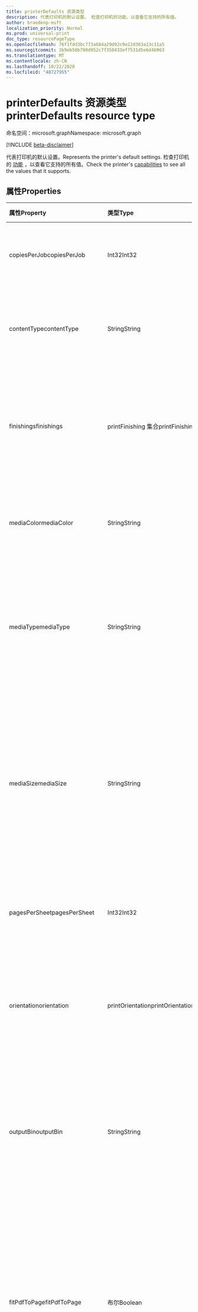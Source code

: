 ```yaml
---
title: printerDefaults 资源类型
description: 代表打印机的默认设置。 检查打印机的功能，以查看它支持的所有值。
author: braedenp-msft
localization_priority: Normal
ms.prod: universal-print
doc_type: resourcePageType
ms.openlocfilehash: 76f1fdd3bc773a684a29d92c9e22d363a13c11a5
ms.sourcegitcommit: 3b9eb50b790d952c7f350433ef7531d5e6d4b963
ms.translationtype: MT
ms.contentlocale: zh-CN
ms.lasthandoff: 10/22/2020
ms.locfileid: "48727955"
---
```

# <a name="printerdefaults-resource-type"></a><span data-ttu-id="6002a-104">printerDefaults 资源类型</span><span class="sxs-lookup"><span data-stu-id="6002a-104">printerDefaults resource type</span></span>

<span data-ttu-id="6002a-105">命名空间：microsoft.graph</span><span class="sxs-lookup"><span data-stu-id="6002a-105">Namespace: microsoft.graph</span></span>

[!INCLUDE [beta-disclaimer](../../includes/beta-disclaimer.md)]

<span data-ttu-id="6002a-106">代表打印机的默认设置。</span><span class="sxs-lookup"><span data-stu-id="6002a-106">Represents the printer's default settings.</span></span> <span data-ttu-id="6002a-107">检查打印机的 [功能](printercapabilities.md) ，以查看它支持的所有值。</span><span class="sxs-lookup"><span data-stu-id="6002a-107">Check the printer's [capabilities](printercapabilities.md) to see all the values that it supports.</span></span>

## <a name="properties"></a><span data-ttu-id="6002a-108">属性</span><span class="sxs-lookup"><span data-stu-id="6002a-108">Properties</span></span>
| <span data-ttu-id="6002a-109">属性</span><span class="sxs-lookup"><span data-stu-id="6002a-109">Property</span></span>     | <span data-ttu-id="6002a-110">类型</span><span class="sxs-lookup"><span data-stu-id="6002a-110">Type</span></span>        | <span data-ttu-id="6002a-111">说明</span><span class="sxs-lookup"><span data-stu-id="6002a-111">Description</span></span> |
|:-------------|:------------|:------------|
|<span data-ttu-id="6002a-112">copiesPerJob</span><span class="sxs-lookup"><span data-stu-id="6002a-112">copiesPerJob</span></span>|<span data-ttu-id="6002a-113">Int32</span><span class="sxs-lookup"><span data-stu-id="6002a-113">Int32</span></span>|<span data-ttu-id="6002a-114">每个作业打印的默认副本数。</span><span class="sxs-lookup"><span data-stu-id="6002a-114">The default number of copies printed per job.</span></span>|
|<span data-ttu-id="6002a-115">contentType</span><span class="sxs-lookup"><span data-stu-id="6002a-115">contentType</span></span>|<span data-ttu-id="6002a-116">String</span><span class="sxs-lookup"><span data-stu-id="6002a-116">String</span></span>|<span data-ttu-id="6002a-117">处理文档时要使用的默认内容 (MIME) 类型。</span><span class="sxs-lookup"><span data-stu-id="6002a-117">The default content (MIME) type to use when processing documents.</span></span>|
|<span data-ttu-id="6002a-118">finishings</span><span class="sxs-lookup"><span data-stu-id="6002a-118">finishings</span></span>|<span data-ttu-id="6002a-119">printFinishing 集合</span><span class="sxs-lookup"><span data-stu-id="6002a-119">printFinishing collection</span></span>|<span data-ttu-id="6002a-120">要应用于打印作业的默认 finishings 集。</span><span class="sxs-lookup"><span data-stu-id="6002a-120">The default set of finishings to apply to print jobs.</span></span> <span data-ttu-id="6002a-121">有效值如下表所述。</span><span class="sxs-lookup"><span data-stu-id="6002a-121">Valid values are described in the following table.</span></span>|
|<span data-ttu-id="6002a-122">mediaColor</span><span class="sxs-lookup"><span data-stu-id="6002a-122">mediaColor</span></span>|<span data-ttu-id="6002a-123">String</span><span class="sxs-lookup"><span data-stu-id="6002a-123">String</span></span>|<span data-ttu-id="6002a-124">默认媒体 (如打印文档的纸张) 颜色。</span><span class="sxs-lookup"><span data-stu-id="6002a-124">The default media (such as paper) color to print the document on.</span></span>
|<span data-ttu-id="6002a-125">mediaType</span><span class="sxs-lookup"><span data-stu-id="6002a-125">mediaType</span></span>|<span data-ttu-id="6002a-126">String</span><span class="sxs-lookup"><span data-stu-id="6002a-126">String</span></span>|<span data-ttu-id="6002a-127">默认媒体 (（如纸张) 类型）打印文档。</span><span class="sxs-lookup"><span data-stu-id="6002a-127">The default media (such as paper) type to print the document on.</span></span> <span data-ttu-id="6002a-128">有效值如下表所述。</span><span class="sxs-lookup"><span data-stu-id="6002a-128">Valid values are described in the following table.</span></span>|
|<span data-ttu-id="6002a-129">mediaSize</span><span class="sxs-lookup"><span data-stu-id="6002a-129">mediaSize</span></span>|<span data-ttu-id="6002a-130">String</span><span class="sxs-lookup"><span data-stu-id="6002a-130">String</span></span>|<span data-ttu-id="6002a-131">要使用的默认媒体大小。</span><span class="sxs-lookup"><span data-stu-id="6002a-131">The default media size to use.</span></span> <span data-ttu-id="6002a-132">支持 ISO 和 ANSI 媒体大小的标准大小名称，以及关联打印机支持的任何自定义大小。</span><span class="sxs-lookup"><span data-stu-id="6002a-132">Supports standard size names for ISO and ANSI media sizes, along with any custom sizes supported by the associated printer.</span></span>
|<span data-ttu-id="6002a-133">pagesPerSheet</span><span class="sxs-lookup"><span data-stu-id="6002a-133">pagesPerSheet</span></span>|<span data-ttu-id="6002a-134">Int32</span><span class="sxs-lookup"><span data-stu-id="6002a-134">Int32</span></span>|<span data-ttu-id="6002a-135">每张纸上要打印的文档页面的默认数量。</span><span class="sxs-lookup"><span data-stu-id="6002a-135">The default number of document pages to print on each sheet.</span></span>
|<span data-ttu-id="6002a-136">orientation</span><span class="sxs-lookup"><span data-stu-id="6002a-136">orientation</span></span>|<span data-ttu-id="6002a-137">printOrientation</span><span class="sxs-lookup"><span data-stu-id="6002a-137">printOrientation</span></span>|<span data-ttu-id="6002a-138">打印文档时使用的默认方向。</span><span class="sxs-lookup"><span data-stu-id="6002a-138">The default orientation to use when printing the document.</span></span> <span data-ttu-id="6002a-139">有效值如下表所述。</span><span class="sxs-lookup"><span data-stu-id="6002a-139">Valid values are described in the following table.</span></span>|
|<span data-ttu-id="6002a-140">outputBin</span><span class="sxs-lookup"><span data-stu-id="6002a-140">outputBin</span></span>|<span data-ttu-id="6002a-141">String</span><span class="sxs-lookup"><span data-stu-id="6002a-141">String</span></span>|<span data-ttu-id="6002a-142">要放置的默认输出纸盒已完成打印。</span><span class="sxs-lookup"><span data-stu-id="6002a-142">The default output bin to place completed prints into.</span></span> <span data-ttu-id="6002a-143">请参阅打印机的 [功能](printercapabilities.md) ，获取受支持的输出箱列表。</span><span class="sxs-lookup"><span data-stu-id="6002a-143">See the printer's [capabilities](printercapabilities.md) for a list of supported output bins.</span></span>|
|<span data-ttu-id="6002a-144">fitPdfToPage</span><span class="sxs-lookup"><span data-stu-id="6002a-144">fitPdfToPage</span></span>|<span data-ttu-id="6002a-145">布尔</span><span class="sxs-lookup"><span data-stu-id="6002a-145">Boolean</span></span>|<span data-ttu-id="6002a-146">默认的 fitPdfToPage 设置。</span><span class="sxs-lookup"><span data-stu-id="6002a-146">The default fitPdfToPage setting.</span></span> <span data-ttu-id="6002a-147">如果为 True，则将 PDF 文档的每个页面放置到一个物理纸上;假以让打印机决定如何布置印象。</span><span class="sxs-lookup"><span data-stu-id="6002a-147">True to fit each page of a PDF document to a physical sheet of media; false to let the printer decide how to lay out impressions.</span></span>|
|<span data-ttu-id="6002a-148">multipageLayout</span><span class="sxs-lookup"><span data-stu-id="6002a-148">multipageLayout</span></span>|<span data-ttu-id="6002a-149">printMultipageLayout</span><span class="sxs-lookup"><span data-stu-id="6002a-149">printMultipageLayout</span></span>|<span data-ttu-id="6002a-150">每个工作表打印多个页面时对页面进行布局的默认方向。</span><span class="sxs-lookup"><span data-stu-id="6002a-150">The default direction to lay out pages when multiple pages are being printed per sheet.</span></span> <span data-ttu-id="6002a-151">有效值如下表所述。</span><span class="sxs-lookup"><span data-stu-id="6002a-151">Valid values are described in the following table.</span></span>|
|<span data-ttu-id="6002a-152">colorMode</span><span class="sxs-lookup"><span data-stu-id="6002a-152">colorMode</span></span>|<span data-ttu-id="6002a-153">printColorMode</span><span class="sxs-lookup"><span data-stu-id="6002a-153">printColorMode</span></span>|<span data-ttu-id="6002a-154">打印文档时使用的默认颜色模式。</span><span class="sxs-lookup"><span data-stu-id="6002a-154">The default color mode to use when printing the document.</span></span> <span data-ttu-id="6002a-155">有效值如下表所述。</span><span class="sxs-lookup"><span data-stu-id="6002a-155">Valid values are described in the following table.</span></span>|
|<span data-ttu-id="6002a-156">品质</span><span class="sxs-lookup"><span data-stu-id="6002a-156">quality</span></span>|<span data-ttu-id="6002a-157">printQuality</span><span class="sxs-lookup"><span data-stu-id="6002a-157">printQuality</span></span>|<span data-ttu-id="6002a-158">打印文档时使用的默认质量。</span><span class="sxs-lookup"><span data-stu-id="6002a-158">The default quality to use when printing the document.</span></span> <span data-ttu-id="6002a-159">有效值如下表所述。</span><span class="sxs-lookup"><span data-stu-id="6002a-159">Valid values are described in the following table.</span></span>|
|<span data-ttu-id="6002a-160">duplexMode</span><span class="sxs-lookup"><span data-stu-id="6002a-160">duplexMode</span></span>|<span data-ttu-id="6002a-161">printDuplexMode</span><span class="sxs-lookup"><span data-stu-id="6002a-161">printDuplexMode</span></span>|<span data-ttu-id="6002a-162">打印文档时使用的默认双面打印 (双面) 配置。</span><span class="sxs-lookup"><span data-stu-id="6002a-162">The default duplex (double-sided) configuration to use when printing a document.</span></span> <span data-ttu-id="6002a-163">有效值如下表所述。</span><span class="sxs-lookup"><span data-stu-id="6002a-163">Valid values are described in the following table.</span></span>|
|<span data-ttu-id="6002a-164">dpi</span><span class="sxs-lookup"><span data-stu-id="6002a-164">dpi</span></span>|<span data-ttu-id="6002a-165">Int32</span><span class="sxs-lookup"><span data-stu-id="6002a-165">Int32</span></span>|<span data-ttu-id="6002a-166">打印作业时使用的默认分辨率（以 DPI 为单位）。</span><span class="sxs-lookup"><span data-stu-id="6002a-166">The default resolution in DPI to use when printing the job.</span></span>|
|<span data-ttu-id="6002a-167">scaling</span><span class="sxs-lookup"><span data-stu-id="6002a-167">scaling</span></span>|<span data-ttu-id="6002a-168">printScaling</span><span class="sxs-lookup"><span data-stu-id="6002a-168">printScaling</span></span>|<span data-ttu-id="6002a-169">指定打印机如何缩放文档数据以与请求的媒体相匹配。</span><span class="sxs-lookup"><span data-stu-id="6002a-169">Specifies how the printer scales the document data to fit the requested media.</span></span> <span data-ttu-id="6002a-170">有效值如下表所述。</span><span class="sxs-lookup"><span data-stu-id="6002a-170">Valid values are described in the following table.</span></span>|

### <a name="printmultipagelayout-values"></a><span data-ttu-id="6002a-171">printMultipageLayout 值</span><span class="sxs-lookup"><span data-stu-id="6002a-171">printMultipageLayout values</span></span>

|<span data-ttu-id="6002a-172">成员</span><span class="sxs-lookup"><span data-stu-id="6002a-172">Member</span></span>|<span data-ttu-id="6002a-173">值</span><span class="sxs-lookup"><span data-stu-id="6002a-173">Value</span></span>|<span data-ttu-id="6002a-174">说明</span><span class="sxs-lookup"><span data-stu-id="6002a-174">Description</span></span>|
|:---|:---|:---|
|<span data-ttu-id="6002a-175">clockwiseFromTopLeft</span><span class="sxs-lookup"><span data-stu-id="6002a-175">clockwiseFromTopLeft</span></span>|<span data-ttu-id="6002a-176">0</span><span class="sxs-lookup"><span data-stu-id="6002a-176">0</span></span>|<span data-ttu-id="6002a-177">从左上角开始沿顺时针方向的网格排列页面。</span><span class="sxs-lookup"><span data-stu-id="6002a-177">Arrange the pages in a clockwise grid starting in the top left.</span></span>|
|<span data-ttu-id="6002a-178">counterClockwiseFromTopLeft</span><span class="sxs-lookup"><span data-stu-id="6002a-178">counterClockwiseFromTopLeft</span></span>|<span data-ttu-id="6002a-179">1</span><span class="sxs-lookup"><span data-stu-id="6002a-179">1</span></span>|<span data-ttu-id="6002a-180">在从左上角开始的逆时针网格中排列页面。</span><span class="sxs-lookup"><span data-stu-id="6002a-180">Arrange the pages in a counterclockwise grid starting in the top left.</span></span>|
|<span data-ttu-id="6002a-181">counterClockwiseFromTopRight</span><span class="sxs-lookup"><span data-stu-id="6002a-181">counterClockwiseFromTopRight</span></span>|<span data-ttu-id="6002a-182">双面</span><span class="sxs-lookup"><span data-stu-id="6002a-182">2</span></span>|<span data-ttu-id="6002a-183">从右上部开始以逆时针网格线排列页面。</span><span class="sxs-lookup"><span data-stu-id="6002a-183">Arrange the pages in a counterclockwise grid starting in the top right.</span></span>|
|<span data-ttu-id="6002a-184">clockwiseFromTopRight</span><span class="sxs-lookup"><span data-stu-id="6002a-184">clockwiseFromTopRight</span></span>|<span data-ttu-id="6002a-185">第三章</span><span class="sxs-lookup"><span data-stu-id="6002a-185">3</span></span>|<span data-ttu-id="6002a-186">从右上部开始沿顺时针网格排列页面。</span><span class="sxs-lookup"><span data-stu-id="6002a-186">Arrange the pages in a clockwise grid starting in the top right.</span></span>|
|<span data-ttu-id="6002a-187">counterClockwiseFromBottomLeft</span><span class="sxs-lookup"><span data-stu-id="6002a-187">counterClockwiseFromBottomLeft</span></span>|<span data-ttu-id="6002a-188">4 </span><span class="sxs-lookup"><span data-stu-id="6002a-188">4</span></span>|<span data-ttu-id="6002a-189">从左下角开始以逆时针网格线排列页面。</span><span class="sxs-lookup"><span data-stu-id="6002a-189">Arrange the pages in a counterclockwise grid starting in the bottom left.</span></span>|
|<span data-ttu-id="6002a-190">clockwiseFromBottomLeft</span><span class="sxs-lookup"><span data-stu-id="6002a-190">clockwiseFromBottomLeft</span></span>|<span data-ttu-id="6002a-191">5 </span><span class="sxs-lookup"><span data-stu-id="6002a-191">5</span></span>|<span data-ttu-id="6002a-192">从左下角开始沿顺时针方向的网格排列页面。</span><span class="sxs-lookup"><span data-stu-id="6002a-192">Arrange the pages in a clockwise grid starting in the bottom left.</span></span>|
|<span data-ttu-id="6002a-193">counterClockwiseFromBottomRight</span><span class="sxs-lookup"><span data-stu-id="6002a-193">counterClockwiseFromBottomRight</span></span>|<span data-ttu-id="6002a-194">6 </span><span class="sxs-lookup"><span data-stu-id="6002a-194">6</span></span>|<span data-ttu-id="6002a-195">从右下角开始以逆时针网格线排列页面。</span><span class="sxs-lookup"><span data-stu-id="6002a-195">Arrange the pages in a counterclockwise grid starting in the bottom right.</span></span>|
|<span data-ttu-id="6002a-196">clockwiseFromBottomRight</span><span class="sxs-lookup"><span data-stu-id="6002a-196">clockwiseFromBottomRight</span></span>|<span data-ttu-id="6002a-197">7 </span><span class="sxs-lookup"><span data-stu-id="6002a-197">7</span></span>|<span data-ttu-id="6002a-198">从右下角开始沿顺时针方向的网格排列页面。</span><span class="sxs-lookup"><span data-stu-id="6002a-198">Arrange the pages in a clockwise grid starting in the bottom right.</span></span>|

### <a name="printduplexmode-values"></a><span data-ttu-id="6002a-199">printDuplexMode 值</span><span class="sxs-lookup"><span data-stu-id="6002a-199">printDuplexMode values</span></span>

|<span data-ttu-id="6002a-200">成员</span><span class="sxs-lookup"><span data-stu-id="6002a-200">Member</span></span>|<span data-ttu-id="6002a-201">值</span><span class="sxs-lookup"><span data-stu-id="6002a-201">Value</span></span>|<span data-ttu-id="6002a-202">说明</span><span class="sxs-lookup"><span data-stu-id="6002a-202">Description</span></span>|
|:---|:---|:---|
|<span data-ttu-id="6002a-203">flipOnLongEdge</span><span class="sxs-lookup"><span data-stu-id="6002a-203">flipOnLongEdge</span></span>|<span data-ttu-id="6002a-204">0</span><span class="sxs-lookup"><span data-stu-id="6002a-204">0</span></span>|<span data-ttu-id="6002a-205">打印机将双面打印，并且将沿长边翻转文档。</span><span class="sxs-lookup"><span data-stu-id="6002a-205">The printer will print double-sided, and will flip documents along the long edge.</span></span>|
|<span data-ttu-id="6002a-206">flipOnShortEdge</span><span class="sxs-lookup"><span data-stu-id="6002a-206">flipOnShortEdge</span></span>|<span data-ttu-id="6002a-207">1</span><span class="sxs-lookup"><span data-stu-id="6002a-207">1</span></span>|<span data-ttu-id="6002a-208">打印机将双面打印，并且将沿短边翻转文档。</span><span class="sxs-lookup"><span data-stu-id="6002a-208">The printer will print double-sided, and will flip documents along the short edge.</span></span>|
|<span data-ttu-id="6002a-209">oneSided</span><span class="sxs-lookup"><span data-stu-id="6002a-209">oneSided</span></span>|<span data-ttu-id="6002a-210">双面</span><span class="sxs-lookup"><span data-stu-id="6002a-210">2</span></span>|<span data-ttu-id="6002a-211">打印机将单面打印。</span><span class="sxs-lookup"><span data-stu-id="6002a-211">The printer will print single-sided.</span></span>|

### <a name="printfinishing-values"></a><span data-ttu-id="6002a-212">printFinishing 值</span><span class="sxs-lookup"><span data-stu-id="6002a-212">printFinishing values</span></span>

|<span data-ttu-id="6002a-213">成员</span><span class="sxs-lookup"><span data-stu-id="6002a-213">Member</span></span>|<span data-ttu-id="6002a-214">值</span><span class="sxs-lookup"><span data-stu-id="6002a-214">Value</span></span>|<span data-ttu-id="6002a-215">说明</span><span class="sxs-lookup"><span data-stu-id="6002a-215">Description</span></span>|
|:---|:---|:---|
|<span data-ttu-id="6002a-216">无</span><span class="sxs-lookup"><span data-stu-id="6002a-216">none</span></span>|<span data-ttu-id="6002a-217">第三章</span><span class="sxs-lookup"><span data-stu-id="6002a-217">3</span></span>|<span data-ttu-id="6002a-218">无 finishings。</span><span class="sxs-lookup"><span data-stu-id="6002a-218">No finishings.</span></span> <span data-ttu-id="6002a-219">包括此值等效于提供空的 finishings 集合。</span><span class="sxs-lookup"><span data-stu-id="6002a-219">Including this value is equivalent to providing an empty collection of finishings.</span></span>|
|<span data-ttu-id="6002a-220">侧</span><span class="sxs-lookup"><span data-stu-id="6002a-220">staple</span></span>|<span data-ttu-id="6002a-221">4 </span><span class="sxs-lookup"><span data-stu-id="6002a-221">4</span></span>|<span data-ttu-id="6002a-222">使用打印机的默认装订配置对文档进行装订。</span><span class="sxs-lookup"><span data-stu-id="6002a-222">Staple the document using the printer's default stapling configuration.</span></span>|
|<span data-ttu-id="6002a-223">穿透</span><span class="sxs-lookup"><span data-stu-id="6002a-223">punch</span></span>|<span data-ttu-id="6002a-224">5 </span><span class="sxs-lookup"><span data-stu-id="6002a-224">5</span></span>|<span data-ttu-id="6002a-225">打孔使用打印机的默认打孔配置来打孔文档。</span><span class="sxs-lookup"><span data-stu-id="6002a-225">Hole punch the document using the printer's default hole punch configuration.</span></span>|
|<span data-ttu-id="6002a-226">包装盒</span><span class="sxs-lookup"><span data-stu-id="6002a-226">cover</span></span>|<span data-ttu-id="6002a-227">6 </span><span class="sxs-lookup"><span data-stu-id="6002a-227">6</span></span>|<span data-ttu-id="6002a-228">将封面应用于文档。</span><span class="sxs-lookup"><span data-stu-id="6002a-228">Apply a cover to the document.</span></span>|
|<span data-ttu-id="6002a-229">绑定</span><span class="sxs-lookup"><span data-stu-id="6002a-229">bind</span></span>|<span data-ttu-id="6002a-230">7 </span><span class="sxs-lookup"><span data-stu-id="6002a-230">7</span></span>|<span data-ttu-id="6002a-231">使用打印机的默认绑定配置绑定文档。</span><span class="sxs-lookup"><span data-stu-id="6002a-231">Bind the document using the printer's default binding configuration.</span></span>|
|<span data-ttu-id="6002a-232">saddleStitch</span><span class="sxs-lookup"><span data-stu-id="6002a-232">saddleStitch</span></span>|<span data-ttu-id="6002a-233">8 </span><span class="sxs-lookup"><span data-stu-id="6002a-233">8</span></span>|<span data-ttu-id="6002a-234">骑马-使用打印机的默认装订配置 stich 文档。</span><span class="sxs-lookup"><span data-stu-id="6002a-234">Saddle-stich the document using the printer's default stitching configuration.</span></span>|
|<span data-ttu-id="6002a-235">stitchEdge</span><span class="sxs-lookup"><span data-stu-id="6002a-235">stitchEdge</span></span>|<span data-ttu-id="6002a-236">9 </span><span class="sxs-lookup"><span data-stu-id="6002a-236">9</span></span>|<span data-ttu-id="6002a-237">使用打印机的默认装订配置对文档进行边缘装订。</span><span class="sxs-lookup"><span data-stu-id="6002a-237">Edge-stitch the document using the printer's default stitching configuration.</span></span>|
|<span data-ttu-id="6002a-238">stapleTopLeft</span><span class="sxs-lookup"><span data-stu-id="6002a-238">stapleTopLeft</span></span>|<span data-ttu-id="6002a-239">20</span><span class="sxs-lookup"><span data-stu-id="6002a-239">20</span></span>|<span data-ttu-id="6002a-240">将文档装订在左上角。</span><span class="sxs-lookup"><span data-stu-id="6002a-240">Staple the document in the top-left corner.</span></span>|
|<span data-ttu-id="6002a-241">stapleBottomLeft</span><span class="sxs-lookup"><span data-stu-id="6002a-241">stapleBottomLeft</span></span>|<span data-ttu-id="6002a-242"> 21</span><span class="sxs-lookup"><span data-stu-id="6002a-242">21</span></span>|<span data-ttu-id="6002a-243">在左下角对文档进行装订。</span><span class="sxs-lookup"><span data-stu-id="6002a-243">Staple the document in the bottom-left corner.</span></span>|
|<span data-ttu-id="6002a-244">stapleTopRight</span><span class="sxs-lookup"><span data-stu-id="6002a-244">stapleTopRight</span></span>|<span data-ttu-id="6002a-245">22</span><span class="sxs-lookup"><span data-stu-id="6002a-245">22</span></span>|<span data-ttu-id="6002a-246">在右上角将文档装订在一起。</span><span class="sxs-lookup"><span data-stu-id="6002a-246">Staple the document in the top-right corner.</span></span>|
|<span data-ttu-id="6002a-247">stapleBottomRight</span><span class="sxs-lookup"><span data-stu-id="6002a-247">stapleBottomRight</span></span>|<span data-ttu-id="6002a-248">上午</span><span class="sxs-lookup"><span data-stu-id="6002a-248">23</span></span>|<span data-ttu-id="6002a-249">在右下角将文档装订在一起。</span><span class="sxs-lookup"><span data-stu-id="6002a-249">Staple the document in the bottom-right corner.</span></span>|
|<span data-ttu-id="6002a-250">stitchLeftEdge</span><span class="sxs-lookup"><span data-stu-id="6002a-250">stitchLeftEdge</span></span>|<span data-ttu-id="6002a-251">24</span><span class="sxs-lookup"><span data-stu-id="6002a-251">24</span></span>|<span data-ttu-id="6002a-252">沿左边缘对文档进行边缘装订。</span><span class="sxs-lookup"><span data-stu-id="6002a-252">Edge-stitch the document along the left edge.</span></span>|
|<span data-ttu-id="6002a-253">stitchTopEdge</span><span class="sxs-lookup"><span data-stu-id="6002a-253">stitchTopEdge</span></span>|<span data-ttu-id="6002a-254">word</span><span class="sxs-lookup"><span data-stu-id="6002a-254">25</span></span>|<span data-ttu-id="6002a-255">沿上边缘对文档进行边缘装订。</span><span class="sxs-lookup"><span data-stu-id="6002a-255">Edge-stitch the document along the top edge.</span></span>|
|<span data-ttu-id="6002a-256">stitchRightEdge</span><span class="sxs-lookup"><span data-stu-id="6002a-256">stitchRightEdge</span></span>|<span data-ttu-id="6002a-257">26</span><span class="sxs-lookup"><span data-stu-id="6002a-257">26</span></span>|<span data-ttu-id="6002a-258">将文档沿右边缘装订。</span><span class="sxs-lookup"><span data-stu-id="6002a-258">Edge-stitch the document along the right edge.</span></span>|
|<span data-ttu-id="6002a-259">stitchBottomEdge</span><span class="sxs-lookup"><span data-stu-id="6002a-259">stitchBottomEdge</span></span>|<span data-ttu-id="6002a-260">27</span><span class="sxs-lookup"><span data-stu-id="6002a-260">27</span></span>|<span data-ttu-id="6002a-261">对文档沿下边缘进行边缘装订。</span><span class="sxs-lookup"><span data-stu-id="6002a-261">Edge-stitch the document along the bottom edge.</span></span>|
|<span data-ttu-id="6002a-262">stapleDualLeft</span><span class="sxs-lookup"><span data-stu-id="6002a-262">stapleDualLeft</span></span>|<span data-ttu-id="6002a-263">28</span><span class="sxs-lookup"><span data-stu-id="6002a-263">28</span></span>|<span data-ttu-id="6002a-264">将文档沿左边缘两次装订。</span><span class="sxs-lookup"><span data-stu-id="6002a-264">Staple the document twice along the left edge.</span></span>|
|<span data-ttu-id="6002a-265">stapleDualTop</span><span class="sxs-lookup"><span data-stu-id="6002a-265">stapleDualTop</span></span>|<span data-ttu-id="6002a-266">29</span><span class="sxs-lookup"><span data-stu-id="6002a-266">29</span></span>|<span data-ttu-id="6002a-267">将文档沿上边缘两次装订。</span><span class="sxs-lookup"><span data-stu-id="6002a-267">Staple the document twice along the top edge.</span></span>|
|<span data-ttu-id="6002a-268">stapleDualRight</span><span class="sxs-lookup"><span data-stu-id="6002a-268">stapleDualRight</span></span>|<span data-ttu-id="6002a-269">30</span><span class="sxs-lookup"><span data-stu-id="6002a-269">30</span></span>|<span data-ttu-id="6002a-270">将文档沿右边缘两次装订。</span><span class="sxs-lookup"><span data-stu-id="6002a-270">Staple the document twice along the right edge.</span></span>|
|<span data-ttu-id="6002a-271">stapleDualBottom</span><span class="sxs-lookup"><span data-stu-id="6002a-271">stapleDualBottom</span></span>|<span data-ttu-id="6002a-272">31</span><span class="sxs-lookup"><span data-stu-id="6002a-272">31</span></span>|<span data-ttu-id="6002a-273">将文档沿下边缘两次装订。</span><span class="sxs-lookup"><span data-stu-id="6002a-273">Staple the document twice along the bottom edge.</span></span>|
|<span data-ttu-id="6002a-274">向 unknownfuturevalue</span><span class="sxs-lookup"><span data-stu-id="6002a-274">unknownFutureValue</span></span>|<span data-ttu-id="6002a-275">32</span><span class="sxs-lookup"><span data-stu-id="6002a-275">32</span></span>|<span data-ttu-id="6002a-276">Evolvable 枚举 sentinel 值。</span><span class="sxs-lookup"><span data-stu-id="6002a-276">Evolvable enumeration sentinel value.</span></span> <span data-ttu-id="6002a-277">请勿使用。</span><span class="sxs-lookup"><span data-stu-id="6002a-277">Do not use.</span></span>|

## <a name="printorientation-values"></a><span data-ttu-id="6002a-278">printOrientation 值</span><span class="sxs-lookup"><span data-stu-id="6002a-278">printOrientation values</span></span>

|<span data-ttu-id="6002a-279">成员</span><span class="sxs-lookup"><span data-stu-id="6002a-279">Member</span></span>|<span data-ttu-id="6002a-280">值</span><span class="sxs-lookup"><span data-stu-id="6002a-280">Value</span></span>|<span data-ttu-id="6002a-281">说明</span><span class="sxs-lookup"><span data-stu-id="6002a-281">Description</span></span>|
|:---|:---|:---|
|<span data-ttu-id="6002a-282">纵</span><span class="sxs-lookup"><span data-stu-id="6002a-282">portrait</span></span>|<span data-ttu-id="6002a-283">第三章</span><span class="sxs-lookup"><span data-stu-id="6002a-283">3</span></span>|<span data-ttu-id="6002a-284">打印机将在 "纵向" 方向上打印为印记。</span><span class="sxs-lookup"><span data-stu-id="6002a-284">The printer will print impressions in the "portrait" orientation.</span></span>|
|<span data-ttu-id="6002a-285">现状</span><span class="sxs-lookup"><span data-stu-id="6002a-285">landscape</span></span>|<span data-ttu-id="6002a-286">4 </span><span class="sxs-lookup"><span data-stu-id="6002a-286">4</span></span>|<span data-ttu-id="6002a-287">打印机将在 "横向" 方向上打印为印记。</span><span class="sxs-lookup"><span data-stu-id="6002a-287">The printer will print impressions in the "landscape" orientation.</span></span>|
|<span data-ttu-id="6002a-288">reverseLandscape</span><span class="sxs-lookup"><span data-stu-id="6002a-288">reverseLandscape</span></span>|<span data-ttu-id="6002a-289">5 </span><span class="sxs-lookup"><span data-stu-id="6002a-289">5</span></span>|<span data-ttu-id="6002a-290">打印机将在 "翻转横向" 方向上打印为印记。</span><span class="sxs-lookup"><span data-stu-id="6002a-290">The printer will print impressions in the "reverse landscape" orientation.</span></span>|
|<span data-ttu-id="6002a-291">reversePortrait</span><span class="sxs-lookup"><span data-stu-id="6002a-291">reversePortrait</span></span>|<span data-ttu-id="6002a-292">6 </span><span class="sxs-lookup"><span data-stu-id="6002a-292">6</span></span>|<span data-ttu-id="6002a-293">打印机将在 "反转纵向" 方向上打印为印记。</span><span class="sxs-lookup"><span data-stu-id="6002a-293">The printer will print impressions in the "reverse portrait" orientation.</span></span>|

### <a name="printquality-values"></a><span data-ttu-id="6002a-294">printQuality 值</span><span class="sxs-lookup"><span data-stu-id="6002a-294">printQuality values</span></span>

|<span data-ttu-id="6002a-295">成员</span><span class="sxs-lookup"><span data-stu-id="6002a-295">Member</span></span>|<span data-ttu-id="6002a-296">值</span><span class="sxs-lookup"><span data-stu-id="6002a-296">Value</span></span>|<span data-ttu-id="6002a-297">说明</span><span class="sxs-lookup"><span data-stu-id="6002a-297">Description</span></span>|
|:---|:---|
|<span data-ttu-id="6002a-298">降低</span><span class="sxs-lookup"><span data-stu-id="6002a-298">low</span></span>|<span data-ttu-id="6002a-299">0</span><span class="sxs-lookup"><span data-stu-id="6002a-299">0</span></span>|<span data-ttu-id="6002a-300">打印机将使用较低的 (（通常称为 "草稿"） ) 质量打印作业。</span><span class="sxs-lookup"><span data-stu-id="6002a-300">The printer will print the job using low (commonly known as "draft") quality.</span></span>|
|<span data-ttu-id="6002a-301">中等</span><span class="sxs-lookup"><span data-stu-id="6002a-301">medium</span></span>|<span data-ttu-id="6002a-302">1</span><span class="sxs-lookup"><span data-stu-id="6002a-302">1</span></span>|<span data-ttu-id="6002a-303">打印机将使用 medim (通常称为 "普通" ) 质量打印作业。</span><span class="sxs-lookup"><span data-stu-id="6002a-303">The printer will print the job using medim (commonly known as "normal") quality.</span></span>|
|<span data-ttu-id="6002a-304">高效</span><span class="sxs-lookup"><span data-stu-id="6002a-304">high</span></span>|<span data-ttu-id="6002a-305">双面</span><span class="sxs-lookup"><span data-stu-id="6002a-305">2</span></span>|<span data-ttu-id="6002a-306">打印机将使用高 (（通常称为 "最佳" 或 "精细" ) 质量）打印作业。</span><span class="sxs-lookup"><span data-stu-id="6002a-306">The printer will print the job using high (commonly known as "best" or "fine") quality.</span></span>|
|<span data-ttu-id="6002a-307">向 unknownfuturevalue</span><span class="sxs-lookup"><span data-stu-id="6002a-307">unknownFutureValue</span></span>|<span data-ttu-id="6002a-308">第三章</span><span class="sxs-lookup"><span data-stu-id="6002a-308">3</span></span>|<span data-ttu-id="6002a-309">Evolvable 枚举 sentinel 值。</span><span class="sxs-lookup"><span data-stu-id="6002a-309">Evolvable enumeration sentinel value.</span></span> <span data-ttu-id="6002a-310">请勿使用。</span><span class="sxs-lookup"><span data-stu-id="6002a-310">Do not use.</span></span>|

### <a name="printcolormode-values"></a><span data-ttu-id="6002a-311">printColorMode 值</span><span class="sxs-lookup"><span data-stu-id="6002a-311">printColorMode values</span></span>

|<span data-ttu-id="6002a-312">成员</span><span class="sxs-lookup"><span data-stu-id="6002a-312">Member</span></span>|<span data-ttu-id="6002a-313">值</span><span class="sxs-lookup"><span data-stu-id="6002a-313">Value</span></span>|<span data-ttu-id="6002a-314">说明</span><span class="sxs-lookup"><span data-stu-id="6002a-314">Description</span></span>|
|:---|:---|:---|
|<span data-ttu-id="6002a-315">blackAndWhite</span><span class="sxs-lookup"><span data-stu-id="6002a-315">blackAndWhite</span></span>|<span data-ttu-id="6002a-316">0</span><span class="sxs-lookup"><span data-stu-id="6002a-316">0</span></span>|<span data-ttu-id="6002a-317">黑白 (仅使用黑色标记材料。 ) </span><span class="sxs-lookup"><span data-stu-id="6002a-317">Black and white (use black marker material only.)</span></span>|
|<span data-ttu-id="6002a-318">灰度</span><span class="sxs-lookup"><span data-stu-id="6002a-318">grayscale</span></span>|<span data-ttu-id="6002a-319">1</span><span class="sxs-lookup"><span data-stu-id="6002a-319">1</span></span>|<span data-ttu-id="6002a-320">灰度 (可能使用某些颜色标记材料。 ) </span><span class="sxs-lookup"><span data-stu-id="6002a-320">Grayscale (may use some color marker material.)</span></span>|
|<span data-ttu-id="6002a-321">color</span><span class="sxs-lookup"><span data-stu-id="6002a-321">color</span></span>|<span data-ttu-id="6002a-322">双面</span><span class="sxs-lookup"><span data-stu-id="6002a-322">2</span></span>|<span data-ttu-id="6002a-323">颜色 (使用标记材料的任意组合来创建颜色印象) 。</span><span class="sxs-lookup"><span data-stu-id="6002a-323">Color (use any combination of marker materials to create a color impression).</span></span>|
|<span data-ttu-id="6002a-324">自动</span><span class="sxs-lookup"><span data-stu-id="6002a-324">auto</span></span>|<span data-ttu-id="6002a-325">第三章</span><span class="sxs-lookup"><span data-stu-id="6002a-325">3</span></span>|<span data-ttu-id="6002a-326">让打印机决定要使用哪种颜色模式。</span><span class="sxs-lookup"><span data-stu-id="6002a-326">Let the printer decide which color mode to use.</span></span>|

### <a name="printscaling-values"></a><span data-ttu-id="6002a-327">printScaling 值</span><span class="sxs-lookup"><span data-stu-id="6002a-327">printScaling values</span></span>

|<span data-ttu-id="6002a-328">成员</span><span class="sxs-lookup"><span data-stu-id="6002a-328">Member</span></span>|<span data-ttu-id="6002a-329">值</span><span class="sxs-lookup"><span data-stu-id="6002a-329">Value</span></span>|<span data-ttu-id="6002a-330">说明</span><span class="sxs-lookup"><span data-stu-id="6002a-330">Description</span></span>|
|:---|:---|:---|
|<span data-ttu-id="6002a-331">自动</span><span class="sxs-lookup"><span data-stu-id="6002a-331">auto</span></span>|<span data-ttu-id="6002a-332">0</span><span class="sxs-lookup"><span data-stu-id="6002a-332">0</span></span>|<span data-ttu-id="6002a-333">如果文档大于所请求的媒体，且边距不为零，则打印机会缩放**文档，如 printScaling。**</span><span class="sxs-lookup"><span data-stu-id="6002a-333">If the document is larger than the requested media and the margins are non-zero, the printer scales the document like the **fit** printScaling.</span></span> <span data-ttu-id="6002a-334">否则，打印机将使用 **填充** printScaling 对文档进行缩放。</span><span class="sxs-lookup"><span data-stu-id="6002a-334">Otherwise, the printer scales the document using the **fill** printScaling.</span></span> <span data-ttu-id="6002a-335">如果文档小于请求的媒体，则使用 "无" printScaling。</span><span class="sxs-lookup"><span data-stu-id="6002a-335">If the document is smaller than the requested media, 'none' printScaling is used.</span></span>|
|<span data-ttu-id="6002a-336">shrinkToFit</span><span class="sxs-lookup"><span data-stu-id="6002a-336">shrinkToFit</span></span>|<span data-ttu-id="6002a-337">1</span><span class="sxs-lookup"><span data-stu-id="6002a-337">1</span></span>|<span data-ttu-id="6002a-338">如果文档比请求的媒体大，则打印机会缩放文档，**如 printScaling。**</span><span class="sxs-lookup"><span data-stu-id="6002a-338">If the document is larger than the requested media, the printer scales the document like the **fit** printScaling.</span></span> <span data-ttu-id="6002a-339">否则，打印机会缩放文档，如 **none** printScaling。</span><span class="sxs-lookup"><span data-stu-id="6002a-339">Otherwise, the printer scales the document like the **none** printScaling.</span></span>|
|<span data-ttu-id="6002a-340">fill</span><span class="sxs-lookup"><span data-stu-id="6002a-340">fill</span></span>|<span data-ttu-id="6002a-341">双面</span><span class="sxs-lookup"><span data-stu-id="6002a-341">2</span></span>|<span data-ttu-id="6002a-342">打印机缩放文档以填充请求的媒体大小，并保留其纵横比，但可能会裁剪文档的某些部分。</span><span class="sxs-lookup"><span data-stu-id="6002a-342">The printer scales the document to fill the requested media size, preserving its aspect ratio but potentially cropping portions of the document.</span></span>|
|<span data-ttu-id="6002a-343">尺寸</span><span class="sxs-lookup"><span data-stu-id="6002a-343">fit</span></span>|<span data-ttu-id="6002a-344">第三章</span><span class="sxs-lookup"><span data-stu-id="6002a-344">3</span></span>|<span data-ttu-id="6002a-345">打印机缩放文档以匹配请求媒体大小的可打印区域，并保留文档数据的纵横比而不裁剪文档。</span><span class="sxs-lookup"><span data-stu-id="6002a-345">The printer scales the document to fit the printable area of the requested media size, preserving the aspect ratio of the document data without cropping the document.</span></span>|
|<span data-ttu-id="6002a-346">无</span><span class="sxs-lookup"><span data-stu-id="6002a-346">none</span></span>|<span data-ttu-id="6002a-347">4 </span><span class="sxs-lookup"><span data-stu-id="6002a-347">4</span></span>|<span data-ttu-id="6002a-348">打印机不会缩放文档以适应请求的媒体大小。</span><span class="sxs-lookup"><span data-stu-id="6002a-348">The printer does not scale the document to fit the requested media size.</span></span> <span data-ttu-id="6002a-349">如果文档大于请求的媒体，打印机会居中并剪辑生成的输出。</span><span class="sxs-lookup"><span data-stu-id="6002a-349">If the document is larger than the requested media, the printer centers and clips the resulting output.</span></span> <span data-ttu-id="6002a-350">如果文档小于请求的媒体，则打印机会将结果输出居中。</span><span class="sxs-lookup"><span data-stu-id="6002a-350">If the document is smaller than the requested media, printer centers the resulting output.</span></span>|
|<span data-ttu-id="6002a-351">向 unknownfuturevalue</span><span class="sxs-lookup"><span data-stu-id="6002a-351">unknownFutureValue</span></span>|<span data-ttu-id="6002a-352">5 </span><span class="sxs-lookup"><span data-stu-id="6002a-352">5</span></span>|<span data-ttu-id="6002a-353">Evolvable 枚举 sentinel 值。</span><span class="sxs-lookup"><span data-stu-id="6002a-353">Evolvable enumeration sentinel value.</span></span> <span data-ttu-id="6002a-354">请勿使用。</span><span class="sxs-lookup"><span data-stu-id="6002a-354">Do not use.</span></span>|

## <a name="json-representation"></a><span data-ttu-id="6002a-355">JSON 表示形式</span><span class="sxs-lookup"><span data-stu-id="6002a-355">JSON representation</span></span>

<span data-ttu-id="6002a-356">下面是资源的 JSON 表示形式。</span><span class="sxs-lookup"><span data-stu-id="6002a-356">The following is a JSON representation of the resource.</span></span>

<!-- {
  "blockType": "resource",
  "optionalProperties": [

  ],
  "@odata.type": "microsoft.graph.printerDefaults"
}-->

```json
{
  "copiesPerJob": 123456,
  "contentType": "String",
  "finishings": ["String"],
  "mediaColor": "String",
  "mediaSize": "String",
  "pagesPerSheet": 123456,
  "orientation": "String",
  "outputBin": "String",
  "fitPdfToPage": true,
  "multipageLayout": "String",
  "colorMode": "String",
  "quality": "String",
  "duplexMode": "String"
}

```

## <a name="see-also"></a><span data-ttu-id="6002a-357">另请参阅</span><span class="sxs-lookup"><span data-stu-id="6002a-357">See also</span></span>

* [<span data-ttu-id="6002a-358">restoreFactoryDefaults</span><span class="sxs-lookup"><span data-stu-id="6002a-358">restoreFactoryDefaults</span></span>](../api/printer-restorefactorydefaults.md)

<!-- uuid: 8fcb5dbc-d5aa-4681-8e31-b001d5168d79
2015-10-25 14:57:30 UTC -->
<!-- {
  "type": "#page.annotation",
  "description": "printerDefaults resource",
  "keywords": "",
  "section": "documentation",
  "tocPath": ""
}-->


